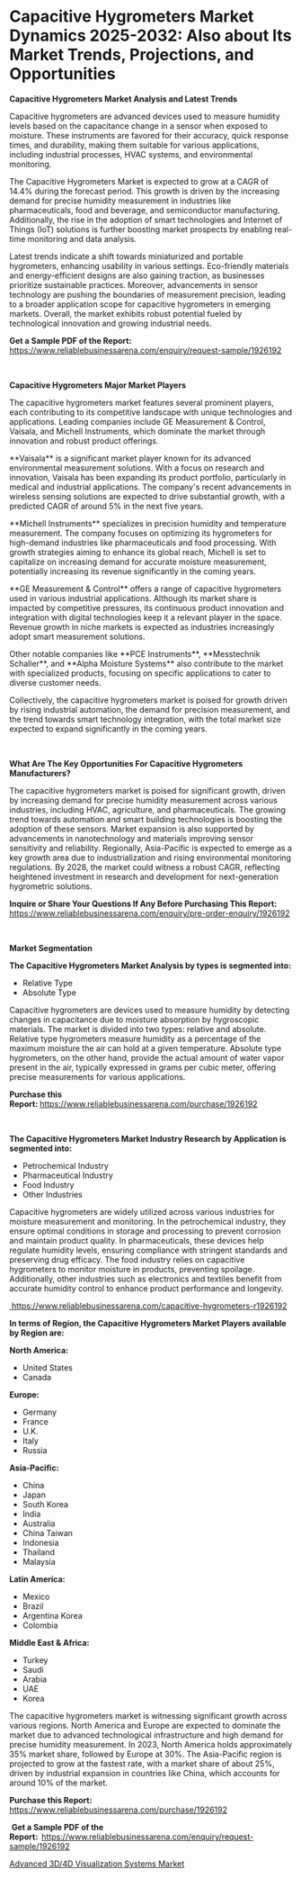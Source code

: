 <p><h1>Capacitive Hygrometers Market Dynamics 2025-2032: Also about Its Market Trends, Projections, and Opportunities</h1></p><p><strong>Capacitive Hygrometers Market Analysis and Latest Trends</strong></p>
<p><p>Capacitive hygrometers are advanced devices used to measure humidity levels based on the capacitance change in a sensor when exposed to moisture. These instruments are favored for their accuracy, quick response times, and durability, making them suitable for various applications, including industrial processes, HVAC systems, and environmental monitoring.</p><p>The Capacitive Hygrometers Market is expected to grow at a CAGR of 14.4% during the forecast period. This growth is driven by the increasing demand for precise humidity measurement in industries like pharmaceuticals, food and beverage, and semiconductor manufacturing. Additionally, the rise in the adoption of smart technologies and Internet of Things (IoT) solutions is further boosting market prospects by enabling real-time monitoring and data analysis.</p><p>Latest trends indicate a shift towards miniaturized and portable hygrometers, enhancing usability in various settings. Eco-friendly materials and energy-efficient designs are also gaining traction, as businesses prioritize sustainable practices. Moreover, advancements in sensor technology are pushing the boundaries of measurement precision, leading to a broader application scope for capacitive hygrometers in emerging markets. Overall, the market exhibits robust potential fueled by technological innovation and growing industrial needs.</p></p>
<p><strong>Get a Sample PDF of the Report:&nbsp;</strong> <a href="https://www.reliablebusinessarena.com/enquiry/request-sample/1926192?utm_campaign=3554&utm_medium=2&utm_source=Github&utm_content=ia&utm_term=28032025&utm_id=capacitive-hygrometers">https://www.reliablebusinessarena.com/enquiry/request-sample/1926192</a></p>
<p>&nbsp;</p>
<p><strong>Capacitive Hygrometers Major Market Players</strong></p>
<p><p>The capacitive hygrometers market features several prominent players, each contributing to its competitive landscape with unique technologies and applications. Leading companies include GE Measurement & Control, Vaisala, and Michell Instruments, which dominate the market through innovation and robust product offerings.</p><p>**Vaisala** is a significant market player known for its advanced environmental measurement solutions. With a focus on research and innovation, Vaisala has been expanding its product portfolio, particularly in medical and industrial applications. The company's recent advancements in wireless sensing solutions are expected to drive substantial growth, with a predicted CAGR of around 5% in the next five years.</p><p>**Michell Instruments** specializes in precision humidity and temperature measurement. The company focuses on optimizing its hygrometers for high-demand industries like pharmaceuticals and food processing. With growth strategies aiming to enhance its global reach, Michell is set to capitalize on increasing demand for accurate moisture measurement, potentially increasing its revenue significantly in the coming years.</p><p>**GE Measurement & Control** offers a range of capacitive hygrometers used in various industrial applications. Although its market share is impacted by competitive pressures, its continuous product innovation and integration with digital technologies keep it a relevant player in the space. Revenue growth in niche markets is expected as industries increasingly adopt smart measurement solutions.</p><p>Other notable companies like **PCE Instruments**, **Messtechnik Schaller**, and **Alpha Moisture Systems** also contribute to the market with specialized products, focusing on specific applications to cater to diverse customer needs.</p><p>Collectively, the capacitive hygrometers market is poised for growth driven by rising industrial automation, the demand for precision measurement, and the trend towards smart technology integration, with the total market size expected to expand significantly in the coming years.</p></p>
<p>&nbsp;</p>
<p><strong>What Are The Key Opportunities For Capacitive Hygrometers Manufacturers?</strong></p>
<p><p>The capacitive hygrometers market is poised for significant growth, driven by increasing demand for precise humidity measurement across various industries, including HVAC, agriculture, and pharmaceuticals. The growing trend towards automation and smart building technologies is boosting the adoption of these sensors. Market expansion is also supported by advancements in nanotechnology and materials improving sensor sensitivity and reliability. Regionally, Asia-Pacific is expected to emerge as a key growth area due to industrialization and rising environmental monitoring regulations. By 2028, the market could witness a robust CAGR, reflecting heightened investment in research and development for next-generation hygrometric solutions.</p></p>
<p><strong>Inquire or Share Your Questions If Any Before Purchasing This Report:</strong> <a href="https://www.reliablebusinessarena.com/enquiry/pre-order-enquiry/1926192?utm_campaign=3554&utm_medium=2&utm_source=Github&utm_content=ia&utm_term=28032025&utm_id=capacitive-hygrometers">https://www.reliablebusinessarena.com/enquiry/pre-order-enquiry/1926192</a></p>
<p>&nbsp;</p>
<p><strong>Market Segmentation</strong></p>
<p><strong>The Capacitive Hygrometers Market Analysis by types is segmented into:</strong></p>
<p><ul><li>Relative Type</li><li>Absolute Type</li></ul></p>
<p><p>Capacitive hygrometers are devices used to measure humidity by detecting changes in capacitance due to moisture absorption by hygroscopic materials. The market is divided into two types: relative and absolute. Relative type hygrometers measure humidity as a percentage of the maximum moisture the air can hold at a given temperature. Absolute type hygrometers, on the other hand, provide the actual amount of water vapor present in the air, typically expressed in grams per cubic meter, offering precise measurements for various applications.</p></p>
<p><strong>Purchase this Report:&nbsp;</strong><a href="https://www.reliablebusinessarena.com/purchase/1926192?utm_campaign=3554&utm_medium=2&utm_source=Github&utm_content=ia&utm_term=28032025&utm_id=capacitive-hygrometers">https://www.reliablebusinessarena.com/purchase/1926192</a></p>
<p>&nbsp;</p>
<p><strong>The Capacitive Hygrometers Market Industry Research by Application is segmented into:</strong></p>
<p><ul><li>Petrochemical Industry</li><li>Pharmaceutical Industry</li><li>Food Industry</li><li>Other Industries</li></ul></p>
<p><p>Capacitive hygrometers are widely utilized across various industries for moisture measurement and monitoring. In the petrochemical industry, they ensure optimal conditions in storage and processing to prevent corrosion and maintain product quality. In pharmaceuticals, these devices help regulate humidity levels, ensuring compliance with stringent standards and preserving drug efficacy. The food industry relies on capacitive hygrometers to monitor moisture in products, preventing spoilage. Additionally, other industries such as electronics and textiles benefit from accurate humidity control to enhance product performance and longevity.</p></p>
<p><a href="https://www.reliablebusinessarena.com/capacitive-hygrometers-r1926192?utm_campaign=3554&utm_medium=2&utm_source=Github&utm_content=ia&utm_term=28032025&utm_id=capacitive-hygrometers">&nbsp;https://www.reliablebusinessarena.com/capacitive-hygrometers-r1926192</a></p>
<p><strong>In terms of Region, the Capacitive Hygrometers Market Players available by Region are:</strong></p>
<p>
    <p> <strong> North America: </strong>
        <ul>
            <li>United States</li>
            <li>Canada</li>
        </ul>
        </p> 
    <p> <strong> Europe: </strong>
        <ul>
            <li>Germany</li>
            <li>France</li>
            <li>U.K.</li>
            <li>Italy</li>
            <li>Russia</li>
        </ul>
        </p> 
    <p> <strong> Asia-Pacific: </strong>
        <ul>
            <li>China</li>
            <li>Japan</li>
            <li>South Korea</li>
            <li>India</li>
            <li>Australia</li>
            <li>China Taiwan</li>
            <li>Indonesia</li>
            <li>Thailand</li>
            <li>Malaysia</li>
        </ul>
        </p> 
    <p> <strong> Latin America: </strong>
        <ul>
            <li>Mexico</li>
            <li>Brazil</li>
            <li>Argentina Korea</li>
            <li>Colombia</li>
        </ul>
        </p> 
    <p> <strong> Middle East & Africa: </strong>
        <ul>
            <li>Turkey</li>
            <li>Saudi</li>
            <li>Arabia</li>
            <li>UAE</li>
            <li>Korea</li>
        </ul>
    </p>
    </p>
<p><p>The capacitive hygrometers market is witnessing significant growth across various regions. North America and Europe are expected to dominate the market due to advanced technological infrastructure and high demand for precise humidity measurement. In 2023, North America holds approximately 35% market share, followed by Europe at 30%. The Asia-Pacific region is projected to grow at the fastest rate, with a market share of about 25%, driven by industrial expansion in countries like China, which accounts for around 10% of the market.</p></p>
<p><strong>Purchase this Report: </strong><a href="https://www.reliablebusinessarena.com/purchase/1926192?utm_campaign=3554&utm_medium=2&utm_source=Github&utm_content=ia&utm_term=28032025&utm_id=capacitive-hygrometers">https://www.reliablebusinessarena.com/purchase/1926192</a></p>
<p>&nbsp;<strong>Get a Sample PDF of the Report:&nbsp;&nbsp;</strong><a href="https://www.reliablebusinessarena.com/enquiry/request-sample/1926192?utm_campaign=3554&utm_medium=2&utm_source=Github&utm_content=ia&utm_term=28032025&utm_id=capacitive-hygrometers">https://www.reliablebusinessarena.com/enquiry/request-sample/1926192</a></p>
<p><strong></strong></p>
<p><p><a href="https://github.com/osbornrdaflalo/Market-Research-Report-List-1/blob/main/advanced-3d4d-visualization-systems-market.md?utm_campaign=3554&utm_medium=2&utm_source=Github&utm_content=ia&utm_term=28032025&utm_id=capacitive-hygrometers">Advanced 3D/4D Visualization Systems Market</a></p></p>